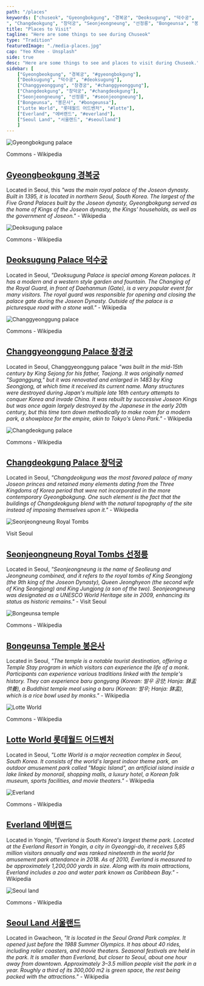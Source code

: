 ```yaml
---
path: "/places"
keywords: ["chuseok", "Gyeongbokgung", "경복궁", "Deoksugung", "덕수궁", "Changgyeonggung", "창경궁
", "Changdeokgung", "창덕궁", "Seonjeongneung", "선정릉", "Bongeunsa", "봉은사", "Jongmyo", "종묘", "Lotte World", "롯데월드 어드벤처", "Everland", "에버랜드", "Seoul Land", "서울랜드" ]
title: "Places to Visit"
tagline: "Here are some things to see during Chuseok"
type: "Tradition"
featuredImage: "./media-places.jpg"
cap: "Yeo Khee - Unsplash"
side: true
desc: "Here are some things to see and places to visit during Chuseok."
sidebar: [
    ["Gyeongbeokgung", "경복궁", "#gyeongbokgung"],  
    ["Deoksugung", "덕수궁", "#deoksugung"], 
    ["Changgyeonggung", "창경궁", "#changgyeonggung"], 
    ["Changdeokgung", "창덕궁", "#changdeokgung"], 
    ["Seonjeongneung", "선정릉", "#seonjeongneung"],
    ["Bongeunsa", "봉은사", "#bongeunsa"], 
    ["Lotte World", "롯데월드 어드벤처", "#lotte"], 
    ["Everland", "에버랜드", "#everland"], 
    ["Seoul Land", "서울랜드", "#seoulland"]
    ]
---
```


<div id="gyeongbokgung">
<img src="gyeongbeokgung.jpeg" alt="Gyeongbokgung palace"/>
<p class="blog-cap">Commons - Wikipedia</p>
<h2 class="blog-header--2"><a href="http://english.visitkorea.or.kr/enu/ATR/SI_EN_3_1_1_1.jsp?cid=264337">Gyeongbeokgung 경복궁</a></h2>
<p class="blog-p">Located in Seoul, this <i>"was the main royal palace of the Joseon dynasty. Built in 1395, it is located in northern Seoul, South Korea. The largest of the Five Grand Palaces built by the Joseon dynasty, Gyeongbokgung served as the home of Kings of the Joseon dynasty, the Kings' households, as well as the government of Joseon."</i> - Wikipedia</p>
</div>

<div id="deoksugung">
<img src="deoksugung.jpeg" alt="Deoksugung palace"/>
<p class="blog-cap">Commons - Wikipedia</p>
<h2 class="blog-header--2"><a href="https://english.visitkorea.or.kr/enu/ATR/SI_EN_3_1_1_1.jsp?cid=264316">Deoksugung Palace 덕수궁</a></h2>
<p class="blog-p">Located in Seoul, <i>"Deoksugung Palace is special among Korean palaces. It has a modern and a western style garden and fountain. The Changing of the Royal Guard, in front of Daehanmun (Gate), is a very popular event for many visitors. The royal guard was responsible for opening and closing the palace gate during the Joseon Dynasty. Outside of the palace is a picturesque road with a stone wall."</i> - Wikipedia</p>
</div>

<div id="changgyeonggung">
<img src="changgyeonggung.jpeg" alt="Changgyeonggung palace"/>
<p class="blog-cap">Commons - Wikipedia</p>
<h2 class="blog-header--2"><a href="https://english.visitkorea.or.kr/enu/ATR/SI_EN_3_1_1_1.jsp?cid=264316">Changgyeonggung Palace 창경궁</a></h2>
<p class="blog-p">Located in Seoul, Changgyeonggung palace <i>"was built in the mid-15th century by King Sejong for his father, Taejong. It was originally named "Suganggung," but it was renovated and enlarged in 1483 by King Seongjong, at which time it received its current name. Many structures were destroyed during Japan's multiple late 16th century attempts to conquer Korea and invade China. It was rebuilt by successive Joseon Kings but was once again largely destroyed by the Japanese in the early 20th century, but this time torn down methodically to make room for a modern park, a showplace for the empire, akin to Tokyo's Ueno Park."</i> - Wikipedia</p>
</div>

<div id="changdeokgung">
<img src="changdeokgung.jpeg" alt="Changdeokgung palace"/>
<p class="blog-cap">Commons - Wikipedia</p>
<h2 class="blog-header--2"><a href="https://english.visitkorea.or.kr/enu/ATR/SI_EN_3_1_1_1.jsp?cid=264348">Changdeokgung Palace 창덕궁</a></h2>
<p class="blog-p">Located in Seoul, <i>"Changdeokgung was the most favored palace of many Joseon princes and retained many elements dating from the Three Kingdoms of Korea period that were not incorporated in the more contemporary Gyeongbokgung. One such element is the fact that the buildings of Changdeokgung blend with the natural topography of the site instead of imposing themselves upon it."</i> - Wikipedia</p>
</div>

<div id="seonjeongneung">
<img src="seonjeongneung.jpeg" alt="Seonjeongneung Royal Tombs"/>
<p class="blog-cap">Visit Seoul</p>
<h2 class="blog-header--2"><a href="http://english.visitkorea.or.kr/enu/ATR/SI_EN_3_1_1_1.jsp?cid=264106">Seonjeongneung Royal Tombs 선정릉</a></h2>
<p class="blog-p">Located in Seoul, <i>"Seonjeongneung is the name of Seolleung and Jeongneung combined, and it refers to the royal tombs of King Seongjong (the 9th king of the Joseon Dynasty), Queen Jeonghyeon (the second wife of King Seongjong) and King Jungjong (a son of the two). Seonjeongneung was designated as a UNESCO World Heritage site in 2009, enhancing its status as historic remains."</i> - Visit Seoul</p>
</div>

<div id="bongeunsa">
<img src="bongeunsa.jpeg" alt="Bongeunsa temple"/>
<p class="blog-cap">Commons - Wikipedia</p>
<h2 class="blog-header--2"><a href="https://english.visitkorea.or.kr/enu/ATR/SI_EN_3_1_1_1.jsp?cid=264594">Bongeunsa Temple 봉은사</a></h2>
<p class="blog-p">Located in Seoul, <i>"The temple is a notable tourist destination, offering a Temple Stay program in which visitors can experience the life of a monk. Participants can experience various traditions linked with the temple's history. They can experience baru gongyang (Korean: 발우 공양; Hanja: 鉢盂供養), a Buddhist temple meal using a baru (Korean: 발우; Hanja: 鉢盂), which is a rice bowl used by monks."</i> - Wikipedia</p>
</div>

<div id="lotte">
<img src="lotte.jpeg" alt="Lotte World"/>
<p class="blog-cap">Commons - Wikipedia</p>
<h2 class="blog-header--2"><a href="http://adventure.lotteworld.com">Lotte World 롯데월드 어드벤처</a></h2>
<p class="blog-p">Located in Seoul, <i>"Lotte World is a major recreation complex in Seoul, South Korea. It consists of the world's largest indoor theme park, an outdoor amusement park called "Magic Island", an artificial island inside a lake linked by monorail, shopping malls, a luxury hotel, a Korean folk museum, sports facilities, and movie theaters."</i> - Wikipedia</p>
</div>

<div id="everland">
<img src="everland.jpeg" alt="Everland"/>
<p class="blog-cap">Commons - Wikipedia</p>
<h2 class="blog-header--2"><a href="https://www.everland.com/web/multi/english/everland/main.html?m">Everland 에버랜드</a></h2>
<p class="blog-p">Located in Yongin, <i>"Everland is South Korea's largest theme park. Located at the Everland Resort in Yongin, a city in Gyeonggi-do, it receives 5,85 million visitors annually and was ranked nineteenth in the world for amusement park attendance in 2018. As of 2010, Everland is measured to be approximately 1,200,000 yards in size. Along with its main attractions, Everland includes a zoo and water park known as Caribbean Bay."</i> - Wikipedia</p>
</div>

<div id="seoulland">
<img src="seoulland.jpeg" alt="Seoul land"/>
<p class="blog-cap">Commons - Wikipedia</p>
<h2 class="blog-header--2"><a href="http://eng.seoulland.co.kr/eng/index.asp">Seoul Land 서울랜드</a></h2>
<p class="blog-p">Located in Gwacheon, <i>"It is located in the Seoul Grand Park complex. It opened just before the 1988 Summer Olympics. It has about 40 rides, including roller coasters, and movie theaters. Seasonal festivals are held in the park. It is smaller than Everland, but closer to Seoul, about one hour away from downtown. Approximately 3–3.5 million people visit the park in a year. Roughly a third of its 300,000 m2 is green space, the rest being packed with the attractions."</i> - Wikipedia</p>
</div>
